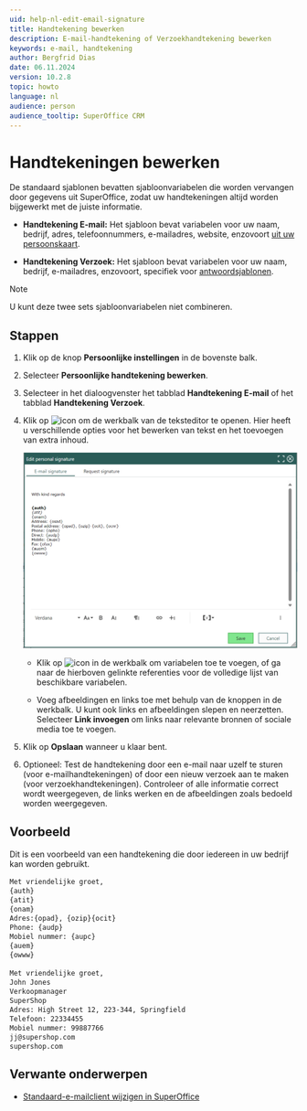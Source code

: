 ```yaml
---
uid: help-nl-edit-email-signature
title: Handtekening bewerken
description: E-mail-handtekening of Verzoekhandtekening bewerken
keywords: e-mail, handtekening
author: Bergfrid Dias
date: 06.11.2024
version: 10.2.8
topic: howto
language: nl
audience: person
audience_tooltip: SuperOffice CRM
---
```


# Handtekeningen bewerken

De standaard sjablonen bevatten sjabloonvariabelen die worden vervangen door gegevens uit SuperOffice, zodat uw handtekeningen altijd worden bijgewerkt met de juiste informatie.

* **Handtekening E-mail:** Het sjabloon bevat variabelen voor uw naam, bedrijf, adres, telefoonnummers, e-mailadres, website, enzovoort [uit uw persoonskaart][3].

* **Handtekening Verzoek:** Het sjabloon bevat variabelen voor uw naam, bedrijf, e-mailadres, enzovoort, specifiek voor [antwoordsjablonen][2].

> [!NOTE]
> U kunt deze twee sets sjabloonvariabelen niet combineren.

## Stappen

1. Klik op de knop **Persoonlijke instellingen** in de bovenste balk.

2. Selecteer **Persoonlijke handtekening bewerken**.

3. Selecteer in het dialoogvenster het tabblad **Handtekening E-mail** of het tabblad **Handtekening Verzoek**.

4. Klik op ![icon][img2] om de werkbalk van de teksteditor te openen. Hier heeft u verschillende opties voor het bewerken van tekst en het toevoegen van extra inhoud.

    ![Persoonlijke handtekening bewerken -screenshot][img1]

    * Klik op ![icon][img3] in de werkbalk om variabelen toe te voegen, of ga naar de hierboven gelinkte referenties voor de volledige lijst van beschikbare variabelen.

    * Voeg afbeeldingen en links toe met behulp van de knoppen in de werkbalk. U kunt ook links en afbeeldingen slepen en neerzetten. Selecteer **Link invoegen** om links naar relevante bronnen of sociale media toe te voegen.

5. Klik op **Opslaan** wanneer u klaar bent.

6. Optioneel: Test de handtekening door een e-mail naar uzelf te sturen (voor e-mailhandtekeningen) of door een nieuw verzoek aan te maken (voor verzoekhandtekeningen). Controleer of alle informatie correct wordt weergegeven, de links werken en de afbeeldingen zoals bedoeld worden weergegeven.

## Voorbeeld

Dit is een voorbeeld van een handtekening die door iedereen in uw bedrijf kan worden gebruikt.

```text
Met vriendelijke groet,
{auth}
{atit}
{onam}
Adres:{opad}, {ozip}{ocit}
Phone: {audp}
Mobiel nummer: {aupc}
{auem}
{owww}

Met vriendelijke groet,
John Jones
Verkoopmanager
SuperShop
Adres: High Street 12, 223-344, Springfield
Telefoon: 22334455
Mobiel nummer: 99887766
jj@supershop.com
supershop.com
```

## Verwante onderwerpen

* [Standaard-e-mailclient wijzigen in SuperOffice][1]

<!-- Referenced links -->
[1]: ../../email/learn/change-default-mail-client.md
[2]: ../../request/reply-templates/learn/template-variables.md
[3]: ../../../en/document/templates/variables/for-selected-contact.md

<!-- Referenced images -->
[img2]: ../../../../common/icons/editor-toolbar-icon.png
[img3]: ../../../media/icons/sign-editor-variables.png
[img1]: ../../../media/loc/en/learn/getstarted-preferences-email-signature.png
